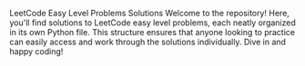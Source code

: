 LeetCode Easy Level Problems Solutions
Welcome to the repository! Here, you'll find solutions to LeetCode easy level problems, each neatly organized in its own Python file. This structure ensures that anyone looking to practice can easily access and work through the solutions individually. Dive in and happy coding!
